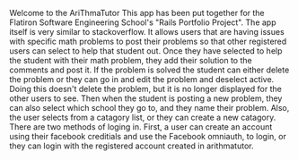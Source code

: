 Welcome to the AriThmaTutor
This app has been put together for the Flatiron Software Engineering School's "Rails Portfolio Project".
The app itself is very similar to stackoverflow. It allows users that are having issues
with specific math problems to post their problems so that other registered users can select to help that student out. Once they have selected to help the student with their math problem, they add their solution to the comments and post it. If the problem is solved the student can either delete the problem or they can go in and edit the problem and deselect active. Doing this doesn't delete the problem, but it is no longer displayed for the other users to see. Then when the student is posting a new problem, they can also select which school they go to, and they name their problem. Also, the user selects from a catagory list, or they can create a new catagory. There are two methods of loging in. First, a user can create an account using their facebook creditials and use the Facebook omniauth, to login, or they can login with the registered account created in arithmatutor.


